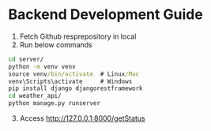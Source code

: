 # Backend Development Guide

1. Fetch Github resprepository in local
2. Run below commands
```cmd
cd server/
python -m venv venv
source venv/bin/activate  # Linux/Mac
venv\Scripts\activate     # Windows
pip install django djangorestframework
cd weather_api/
python manage.py runserver
```
3. Access http://127.0.0.1:8000/getStatus